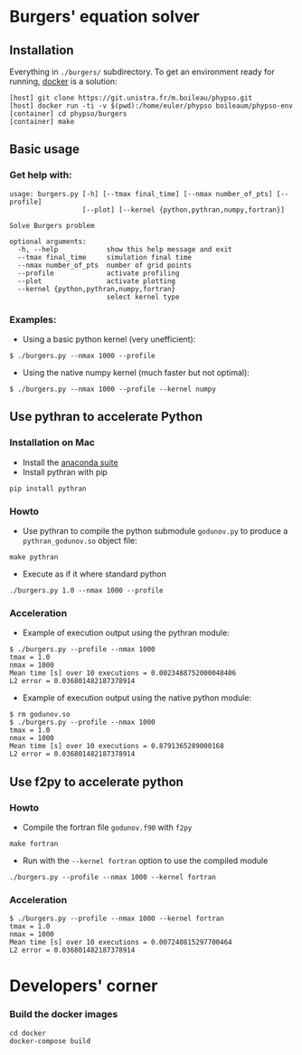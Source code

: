 # Burgers' equation solver

## Installation 

Everything in `./burgers/` subdirectory. To get an environment ready for running, [docker](https://www.docker.com/) is a solution:

```
[host] git clone https://git.unistra.fr/m.boileau/phypso.git
[host] docker run -ti -v $(pwd):/home/euler/phypso boileaum/phypso-env
[container] cd phypso/burgers
[container] make
```

## Basic usage

### Get help with:

```
usage: burgers.py [-h] [--tmax final_time] [--nmax number_of_pts] [--profile]
                  [--plot] [--kernel {python,pythran,numpy,fortran}]

Solve Burgers problem

optional arguments:
  -h, --help            show this help message and exit
  --tmax final_time     simulation final time
  --nmax number_of_pts  number of grid points
  --profile             activate profiling
  --plot                activate plotting
  --kernel {python,pythran,numpy,fortran}
                        select kernel type
```

### Examples:

- Using a basic python kernel (very unefficient):

```
$ ./burgers.py --nmax 1000 --profile
```

- Using the native numpy kernel (much faster but not optimal):

```
$ ./burgers.py --nmax 1000 --profile --kernel numpy
```

## Use pythran to accelerate Python


### Installation on Mac

- Install the [anaconda suite](https://www.anaconda.com/download/#macos)
- Install pythran with pip

```
pip install pythran
```


### Howto

- Use pythran to compile the python submodule `godunov.py` to produce a `pythran_godunov.so` object file:

```
make pythran
```

- Execute as if it where standard python

``` 
./burgers.py 1.0 --nmax 1000 --profile
```

### Acceleration

- Example of execution output using the pythran module:

```
$ ./burgers.py --profile --nmax 1000
tmax = 1.0
nmax = 1000
Mean time [s] over 10 executions = 0.0023488752000048406
L2 error = 0.036801482187378914
```

- Example of execution output using the native python module:

```
$ rm godunov.so 
$ ./burgers.py --profile --nmax 1000
tmax = 1.0
nmax = 1000
Mean time [s] over 10 executions = 0.8791365289000168
L2 error = 0.036801482187378914
```

## Use f2py to accelerate python

### Howto

- Compile the fortran file `godunov.f90` with `f2py`

```
make fortran
```

- Run with the `--kernel fortran` option to use the compiled module

```
./burgers.py --profile --nmax 1000 --kernel fortran
```

### Acceleration

```
$ ./burgers.py --profile --nmax 1000 --kernel fortran
tmax = 1.0
nmax = 1000
Mean time [s] over 10 executions = 0.007240815297700464
L2 error = 0.036801482187378914
```

# Developers' corner


### Build the docker images

```
cd docker
docker-compose build
```

